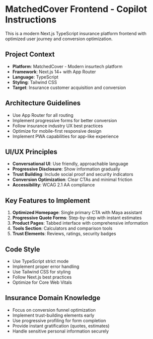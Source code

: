# MatchedCover Frontend - Copilot Instructions

<!-- Use this file to provide workspace-specific custom instructions to Copilot. For more details, visit https://code.visualstudio.com/docs/copilot/copilot-customization#_use-a-githubcopilotinstructionsmd-file -->

This is a modern Next.js TypeScript insurance platform frontend with optimized user journey and conversion optimization.

## Project Context
- **Platform**: MatchedCover - Modern insurtech platform
- **Framework**: Next.js 14+ with App Router
- **Language**: TypeScript
- **Styling**: Tailwind CSS
- **Target**: Insurance customer acquisition and conversion

## Architecture Guidelines
- Use App Router for all routing
- Implement progressive forms for better conversion
- Follow insurance industry UX best practices
- Optimize for mobile-first responsive design
- Implement PWA capabilities for app-like experience

## UI/UX Principles
- **Conversational UI**: Use friendly, approachable language
- **Progressive Disclosure**: Show information gradually
- **Trust Building**: Include social proof and security indicators
- **Conversion Optimization**: Clear CTAs and minimal friction
- **Accessibility**: WCAG 2.1 AA compliance

## Key Features to Implement
1. **Optimized Homepage**: Single primary CTA with Maya assistant
2. **Progressive Quote Forms**: Step-by-step with instant estimates
3. **Product Pages**: Tabbed interface with comprehensive information
4. **Tools Section**: Calculators and comparison tools
5. **Trust Elements**: Reviews, ratings, security badges

## Code Style
- Use TypeScript strict mode
- Implement proper error handling
- Use Tailwind CSS for styling
- Follow Next.js best practices
- Optimize for Core Web Vitals

## Insurance Domain Knowledge
- Focus on conversion funnel optimization
- Implement trust-building elements early
- Use progressive profiling for form completion
- Provide instant gratification (quotes, estimates)
- Handle sensitive personal information securely
